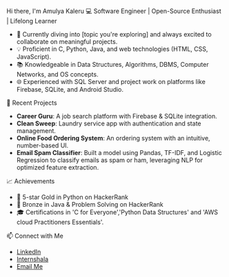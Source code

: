  Hi there, I'm Amulya Kaleru
 💻 Software Engineer | Open-Source Enthusiast | Lifelong Learner

- 🌱 Currently diving into [topic you're exploring] and always excited to collaborate on meaningful projects.
- 💡 Proficient in C, Python, Java, and web technologies (HTML, CSS, JavaScript).
- 📚 Knowledgeable in Data Structures, Algorithms, DBMS, Computer Networks, and OS concepts.
- 🌐 Experienced with SQL Server and project work on platforms like Firebase, SQLite, and Android Studio.

 🌟 Recent Projects
- **Career Guru**: A job search platform with Firebase & SQLite integration.
- **Clean Sweep**: Laundry service app with authentication and state management.
- **Online Food Ordering System**: An ordering system with an intuitive, number-based UI.
- **Email Spam Classifier**: Built a model using Pandas, TF-IDF, and Logistic Regression to classify emails as spam or ham, leveraging NLP for optimized feature extraction.


 📈 Achievements
- 🥇 5-star Gold in Python on HackerRank
- 🥉 Bronze in Java & Problem Solving on HackerRank
- 🎓 Certifications in 'C for Everyone','Python Data Structures' and 'AWS cloud Practitioners Essentials'. 
 

 📫 Connect with Me
- [LinkedIn](www.linkedin.com/in/amulyakaleru)
- [Internshala](https://internshala.com/student/dashboard)
- [Email Me](kaleruamulya123@gmail.com)

<!---
Amulya-kaleru/Amulya-kaleru is a ✨ special ✨ repository because its `README.md` (this file) appears on your GitHub profile.
You can click the Preview link to take a look at your changes.
--->
